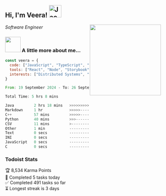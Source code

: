 <h2> Hi, I'm Veera! <img src="https://raw.githubusercontent.com/Tarikul-Islam-Anik/Animated-Fluent-Emojis/master/Emojis/Activities/Jack-O-Lantern.png" alt="Jack-O-Lantern" width="40" height="40" /></h2>
<img align='right' src="https://user-images.githubusercontent.com/74038190/213911110-aedbef38-a29f-4b6b-a65c-11608b4f75a5.gif" width="230">
<p><em>Software Engineer</em></p>


### <img src="https://user-images.githubusercontent.com/74038190/216656963-09118229-8a9e-4af0-910c-c37f35f2e210.gif" width="50"> A little more about me...  

```javascript
const veera = {
  code: ["JavaScript", "TypeScript", "HTML", "CSS", "Python", "Java", "C++"],
  tools: ["React", "Node", "Storybook", "Docker", "Next.JS", "Node", "AWS", "gRPC"],
  interests: ["Distributed Systems", "Cloud Computing", "Machine Learning", "Enterprise Software", "AI"]
}
```

<!--START_SECTION:waka-->

```rust
From: 19 September 2024 - To: 26 September 2024

Total Time: 5 hrs 8 mins

Java         2 hrs 18 mins   >>>>>>>>>>>--------------   44.51 %
Markdown     1 hr            >>>>>--------------------   19.38 %
C++          57 mins         >>>>>--------------------   18.37 %
Python       40 mins         >>>----------------------   12.93 %
CSV          11 mins         >------------------------   03.55 %
Other        1 min           -------------------------   00.54 %
Text         0 secs          -------------------------   00.30 %
INI          0 secs          -------------------------   00.15 %
JavaScript   0 secs          -------------------------   00.15 %
C            0 secs          -------------------------   00.07 %
```

<!--END_SECTION:waka-->


### Todoist Stats

<!-- TODO-IST:START -->
🏆  8,534 Karma Points           
🌸  Completed 5 tasks today           
✅  Completed 491 tasks so far           
⏳  Longest streak is 3 days
<!-- TODO-IST:END -->
<!--
Profile views:
[![](https://visitcount.itsvg.in/api?id=veeravivekt&label=Profile%20Views&color=1&icon=2&pretty=false)](https://visitcount.itsvg.in)
-->
